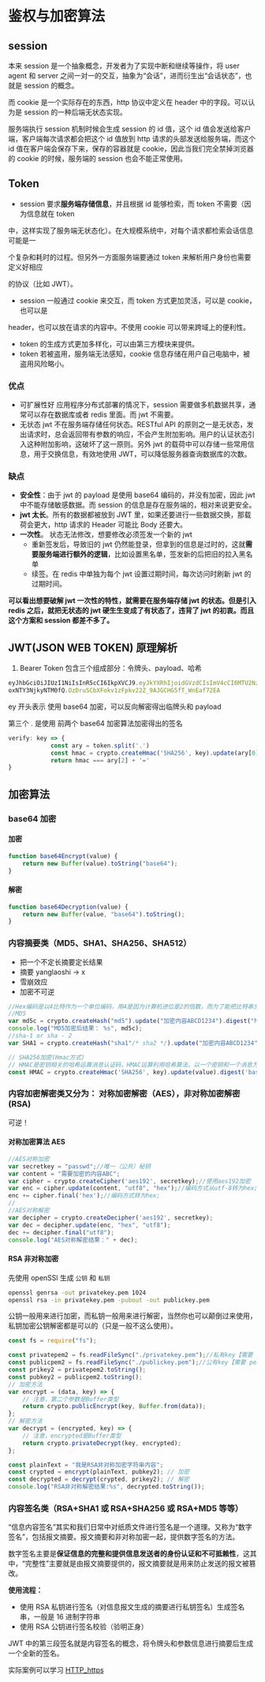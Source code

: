 # 鉴权与加密算法

## session

本来 session 是一个抽象概念，开发者为了实现中断和继续等操作，将 user agent 和 server 之间一对一的交互，抽象为“会话”，进而衍生出“会话状态”，也就是 session 的概念。

而 cookie 是一个实际存在的东西，http 协议中定义在 header 中的字段。可以认为是 session 的一种后端无状态实现。

服务端执行 session 机制时候会生成 session 的 id 值，这个 id 值会发送给客户端，客户端每次请求都会把这个 id 值放到 http 请求的头部发送给服务端，而这个 id 值在客户端会保存下来，保存的容器就是 cookie，因此当我们完全禁掉浏览器的 cookie 的时候，服务端的 session 也会不能正常使用。

## Token

- session 要求**服务端存储信息**，并且根据 id 能够检索，而 token 不需要（因为信息就在 token

中，这样实现了服务端无状态化）。在大规模系统中，对每个请求都检索会话信息可能是一

个复杂和耗时的过程。但另外一方面服务端要通过 token 来解析用户身份也需要定义好相应

的协议（比如 JWT）。

- session 一般通过 cookie 来交互，而 token 方式更加灵活，可以是 cookie，也可以是

header，也可以放在请求的内容中。不使用 cookie 可以带来跨域上的便利性。

- token 的生成方式更加多样化，可以由第三方模块来提供。
- token 若被盗用，服务端无法感知，cookie 信息存储在用户自己电脑中，被盗用风险略小。

### 优点

- 可扩展性好 应用程序分布式部署的情况下，session 需要做多机数据共享，通常可以存在数据库或者 redis 里面。而 jwt 不需要。
- 无状态 jwt 不在服务端存储任何状态。RESTful API 的原则之一是无状态，发出请求时，总会返回带有参数的响应，不会产生附加影响。用户的认证状态引入这种附加影响，这破坏了这一原则。另外 jwt 的载荷中可以存储一些常用信息，用于交换信息，有效地使用 JWT，可以降低服务器查询数据库的次数。

### 缺点

- **安全性**：由于 jwt 的 payload 是使用 base64 编码的，并没有加密，因此 jwt 中不能存储敏感数据。而 session 的信息是存在服务端的，相对来说更安全。
- **jwt 太长**。所有的数据都被放到 JWT 里，如果还要进行一些数据交换，那载荷会更大，http 请求的 Header 可能比 Body 还要大。
- **一次性**。 状态无法修改，想要修改必须签发一个新的 jwt
  - 重新签发后，导致旧的 jwt 仍然能登录，但拿到的信息是过时的，这就**需要服务端进行额外的逻辑**，比如设置黑名单，签发新的后把旧的拉入黑名单
  - 续签。在 redis 中单独为每个 jwt 设置过期时间，每次访问时刷新 jwt 的过期时间。

**可以看出想要破解 jwt 一次性的特性，就需要在服务端存储 jwt 的状态。但是引入 redis 之后，就把无状态的 jwt 硬生生变成了有状态了，违背了 jwt 的初衷。而且这个方案和 session 都差不多了。**

## JWT(JSON WEB TOKEN) 原理解析

1. Bearer Token 包含三个组成部分：令牌头、payload、哈希

```JavaScript
eyJhbGciOiJIUzI1NiIsInR5cCI6IkpXVCJ9.eyJkYXRhIjoidGVzdCIsImV4cCI6MTU2NzY5NjEzNCwiaWF0Ij
oxNTY3NjkyNTM0fQ.OzDruSCbXFokv1zFpkv22Z_9AJGCHG5fT_WnEaf72EA
```

ey 开头表示 使用 base64 加密，可以反向解密得出临牌头和 payload

第三个 . 是使用 前两个 base64 加密算法加密得出的签名

```JavaScript
verify: key => {
            const ary = token.split('.')
            const hmac = crypto.createHmac('SHA256', key).update(ary[0] + '.' + ary[1]).digest('base64');
            return hmac === ary[2] + '='
}
```

## 加密算法

### base64 加密

#### 加密

```JavaScript
function base64Encrypt(value) {
    return new Buffer(value).toString("base64");
}
```

#### 解密

```JavaScript
function base64Decryption(value) {
    return new Buffer(value, "base64").toString();
}
```

### 内容摘要类（MD5、SHA1、SHA256、SHA512）

- 把一个不定长摘要定长结果
- 摘要 yanglaoshi -> x
- 雪崩效应
- 加密不可逆

```JavaScript
//Hex编码是以4比特作为一个单位编码，用4是因为计算机进位是2的倍数，而为了能把比特串分割开来，最适中就是取16进制；所以Hex编码就是16进制编码；
//MD5
var md5c = crypto.createHash("md5").update("加密内容ABCD1234").digest("hex");
console.log("MD5加密后结果： %s", md5c);
//sha-1 or sha - 2
var SHA1 = crypto.createHash("sha1"/* sha2 */).update("加密内容ABCD1234").digest("hex");

// SHA256加密(Hmac方式)
// HMAC是密钥相关的哈希运算消息认证码，HMAC运算利用哈希算法，以一个密钥和一个消息为输入，生成一个消息摘要作为输出。
const HMAC = crypto.createHmac('SHA256', key).update(value).digest('base64');
```

### 内容加密解密类又分为： 对称加密解密（AES），非对称加密解密(RSA)

可逆！

#### 对称加密算法 AES

```JavaScript
//AES对称加密
var secretkey = "passwd";//唯一（公共）秘钥
var content = "需要加密的内容ABC";
var cipher = crypto.createCipher('aes192', secretkey);//使用aes192加密
var enc = cipher.update(content, "utf8", "hex");//编码方式从utf-8转为hex;
enc += cipher.final('hex');//编码方式转为hex;
//
//AES对称解密
var decipher = crypto.createDecipher('aes192', secretkey);
var dec = decipher.update(enc, "hex", "utf8");
dec += decipher.final("utf8");
console.log("AES对称解密结果：" + dec);
```

#### **RSA 非对称加密**

先使用 openSSl 生成 `公钥` 和 `私钥`

```cmd
openssl genrsa -out privatekey.pem 1024
openssl rsa -in privatekey.pem -pubout -out publickey.pem
```

公钥一般用来进行加密，而私钥一般用来进行解密，当然你也可以颠倒过来使用，私钥加密公钥解密都是可以的（只是一般不这么使用）。

```JavaScript
const fs = require("fs");

const privatepem2 = fs.readFileSync("./privatekey.pem");//私有key【需要 pem 编码的key】server.pem
const publicpem2 = fs.readFileSync("./publickey.pem");//公有key【需要 pem 编码的key】cert.pem
const prikey2 = privatepem2.toString();
const pubkey2 = publicpem2.toString();
// 加密方法
var encrypt = (data, key) => {
    // 注意，第二个参数是Buffer类型
    return crypto.publicEncrypt(key, Buffer.from(data));
};
// 解密方法
var decrypt = (encrypted, key) => {
    // 注意，encrypted是Buffer类型
    return crypto.privateDecrypt(key, encrypted);
};

const plainText = "我是RSA非对称加密字符串内容";
const crypted = encrypt(plainText, pubkey2); // 加密
const decrypted = decrypt(crypted, prikey2); // 解密
console.log("RSA非对称解密结果:%s", decrypted.toString());
```

### 内容签名类（RSA+SHA1 或 RSA+SHA256 或 RSA+MD5 等等）

“信息内容签名”其实和我们日常中对纸质文件进行签名是一个道理。又称为“数字签名”，包括报文摘要。报文摘要和非对称加密一起，提供数字签名的方法。

数字签名主要是**保证信息的完整和提供信息发送者的身份认证和不可抵赖性**，这其中，“完整性”主要就是由报文摘要提供的，报文摘要就是用来防止发送的报文被篡改。

**使用流程：**

- 使用 RSA 私钥进行签名（对信息报文生成的摘要进行私钥签名）生成签名串，一般是 16 进制字符串
- 使用 RSA 公钥进行签名校验（验明正身）

JWT 中的第三段签名就是内容签名的概念，将令牌头和参数信息进行摘要后生成一个全新的签名。

实际案例可以学习 [ HTTP_https ](./HTTP_https.md)
